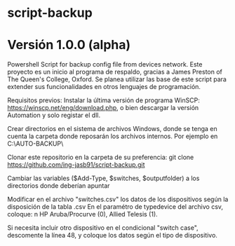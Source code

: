  # script-backup
# Versión 1.0.0 (alpha)
Powershell Script for backup config file from devices network.
Este proyecto es un inicio al programa de respaldo, gracias a James Preston of The Queen's College, Oxford.
Se planea utilizar las base de este script para extender sus funcionalidades en otros lenguajes de programación.

Requisitos previos:
Instalar la última versión de programa WinSCP: https://winscp.net/eng/download.php, o bien descargar la versión Automation y solo registar el dll.

Crear directorios en el sistema de archivos Windows, donde se tenga en cuenta la carpeta donde reposarán los archivos internos.
Por ejemplo en C:\AUTO-BACKUP\

Clonar este repositorio en la carpeta de su preferencia:
git clone https://github.com/ing-jasb91/script-backup.git

Cambiar las variables ($Add-Type, $switches, $outputfolder) a los directorios donde deberían apuntar

Modificar en el archivo "switches.csv" los datos de los dispositivos según la disposición de la tabla .csv
En el paramétro de typedevice del archivo csv, coloque: n HP Aruba/Procurve (0), Allied Telesis (1).

Si necesita incluir otro dispositivo en el condicional "switch case", descomente la línea 48, y coloque los datos según el tipo de dispositivo.
  
  

